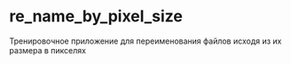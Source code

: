 # re_name_by_pixel_size
Тренировочное приложение для переименования файлов исходя из их размера в пикселях
